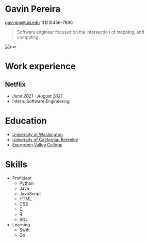 # Gavin Pereira
gavinpp@uw.edu
1(123)456-7890
>Software engineer focused on the intersection of mapping, and computing.

![uw](https://imageio.forbes.com/specials-images/imageserve/122b1f372b9e6b88fa8c5c0f32808f10/0x0.jpg?format=jpg&height=345&width=700&fit=crop)
# Work experience
## Netflix
- *June 2021 - August 2021*
- Intern: Software Engineering

# Education
* [University of Washington](uw.edu)
* [University of California: Berkeley](berkeley.edu)
* [Evergreen Valley College](evc.edu)

# Skills
* Proficient
    * Python 
    * Java 
    * JavaScript 
    * HTML 
    * CSS
    * C
    * R
    * SQL
* Learning
    * Swift
    * Go